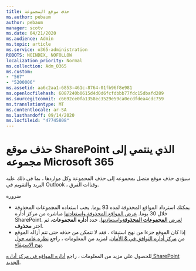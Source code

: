 ```yaml
---
title: حذف موقع المجموعة
ms.author: pebaum
author: pebaum
manager: scotv
ms.date: 04/21/2020
ms.audience: Admin
ms.topic: article
ms.service: o365-administration
ROBOTS: NOINDEX, NOFOLLOW
localization_priority: Normal
ms.collection: Adm_O365
ms.custom:
- "567"
- "5200006"
ms.assetid: aa6c2aa1-6853-461c-8764-01fb96f8e981
ms.openlocfilehash: 6087240b0615d4d0d6fcfdbbb77fdc15dbafd289
ms.sourcegitcommit: c6692ce0fa1358ec3529e59ca0ecdfdea4cdc759
ms.translationtype: MT
ms.contentlocale: ar-SA
ms.lasthandoff: 09/14/2020
ms.locfileid: "47745808"
---
```

# <a name="delete-a-sharepoint-site-that-belongs-to-a-microsoft-365-group"></a>حذف موقع SharePoint الذي ينتمي إلى مجموعه Microsoft 365

سيؤدي حذف موقع متصل بمجموعه إلى حذف المجموعة وكل مواردها ، بما في ذلك علبه البريد والتقويم في Outlook ، وقناات الفرق.
  
ضرورة

- يمكنك استرداد المواقع المحذوفة لمده 93 يوما. يجب استعاده المجموعات المحذوفة خلال 30 يوما. [عرض المواقع المحذوفة واستعادتها](https://admin.microsoft.com/sharepoint?page=recyclebin&modern=true) مباشره من مركز أداره SharePoint. [لعرض **المجموعات المحذوفة**واستعادتها](https://outlook.office.com/people/group/deleted)، حدد **أداره المجموعات**، ثم اختر **محذوف**.
- إذا كان الموقع جزءا من نهج استبقاء ، فقد لا تتمكن من حذفه حتى تتم أزاله الموقع من [مركز أداره التوافق في & الأمان](https://protection.office.com/?rfr=AdminCenter#/retention). لمزيد من المعلومات ، راجع [نظره عامه حول نهج الاستبقاء](https://docs.microsoft.com/microsoft-365/compliance/retention-policies).
  
للحصول علي مزيد من المعلومات ، راجع [أداره المواقع في مركز أداره SharePoint الجديد](https://docs.microsoft.com/sharepoint/manage-sites-in-new-admin-center).
